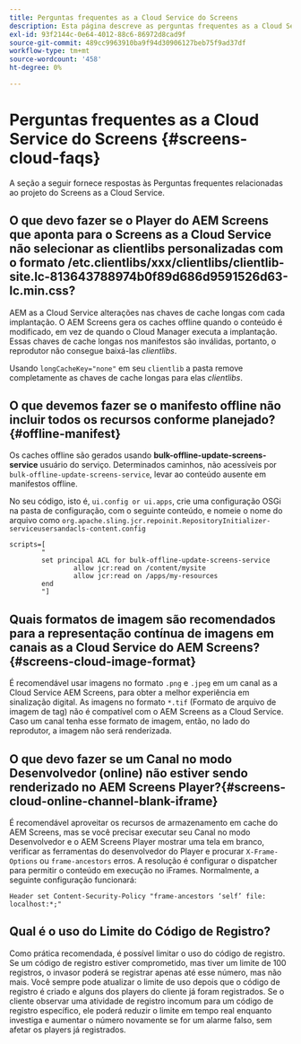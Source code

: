```yaml
---
title: Perguntas frequentes as a Cloud Service do Screens
description: Esta página descreve as perguntas frequentes as a Cloud Service do Screens.
exl-id: 93f2144c-0e64-4012-88c6-86972d8cad9f
source-git-commit: 489cc9963910ba9f94d30906127beb75f9ad37df
workflow-type: tm+mt
source-wordcount: '458'
ht-degree: 0%

---
```


# Perguntas frequentes as a Cloud Service do Screens {#screens-cloud-faqs}

A seção a seguir fornece respostas às Perguntas frequentes relacionadas ao projeto do Screens as a Cloud Service.

## O que devo fazer se o Player do AEM Screens que aponta para o Screens as a Cloud Service não selecionar as clientlibs personalizadas com o formato /etc.clientlibs/xxx/clientlibs/clientlib-site.lc-813643788974b0f89d686d9591526d63-lc.min.css?

AEM as a Cloud Service alterações nas chaves de cache longas com cada implantação. O AEM Screens gera os caches offline quando o conteúdo é modificado, em vez de quando o Cloud Manager executa a implantação. Essas chaves de cache longas nos manifestos são inválidas, portanto, o reprodutor não consegue baixá-las *clientlibs*.

Usando `longCacheKey="none"` em seu `clientlib` a pasta remove completamente as chaves de cache longas para elas *clientlibs*.


## O que devemos fazer se o manifesto offline não incluir todos os recursos conforme planejado? {#offline-manifest}

Os caches offline são gerados usando **bulk-offline-update-screens-service** usuário do serviço. Determinados caminhos, não acessíveis por `bulk-offline-update-screens-service`, levar ao conteúdo ausente em manifestos offline.

No seu código, isto é, `ui.config or ui.apps`, crie uma configuração OSGi na pasta de configuração, com o seguinte conteúdo, e nomeie o nome do arquivo como `org.apache.sling.jcr.repoinit.RepositoryInitializer-serviceusersandacls-content.config`

```
scripts=[
        "
        set principal ACL for bulk-offline-update-screens-service
                allow jcr:read on /content/mysite
                allow jcr:read on /apps/my-resources
        end
        "] 
```

## Quais formatos de imagem são recomendados para a representação contínua de imagens em canais as a Cloud Service do AEM Screens?{#screens-cloud-image-format}

É recomendável usar imagens no formato `.png` e `.jpeg` em um canal as a Cloud Service AEM Screens, para obter a melhor experiência em sinalização digital.
As imagens no formato `*.tif` (Formato de arquivo de imagem de tag) não é compatível com o AEM Screens as a Cloud Service. Caso um canal tenha esse formato de imagem, então, no lado do reprodutor, a imagem não será renderizada.

## O que devo fazer se um Canal no modo Desenvolvedor (online) não estiver sendo renderizado no AEM Screens Player?{#screens-cloud-online-channel-blank-iframe}

É recomendável aproveitar os recursos de armazenamento em cache do AEM Screens, mas se você precisar executar seu Canal no modo Desenvolvedor e o AEM Screens Player mostrar uma tela em branco, verificar as ferramentas do desenvolvedor do Player e procurar `X-Frame-Options` ou `frame-ancestors` erros. A resolução é configurar o dispatcher para permitir o conteúdo em execução no iFrames. Normalmente, a seguinte configuração funcionará:

```
Header set Content-Security-Policy "frame-ancestors ‘self’ file: localhost:*;"
```

## Qual é o uso do Limite do Código de Registro?

Como prática recomendada, é possível limitar o uso do código de registro. Se um código de registro estiver comprometido, mas tiver um limite de 100 registros, o invasor poderá se registrar apenas até esse número, mas não mais. Você sempre pode atualizar o limite de uso depois que o código de registro é criado e alguns dos players do cliente já foram registrados. Se o cliente observar uma atividade de registro incomum para um código de registro específico, ele poderá reduzir o limite em tempo real enquanto investiga e aumentar o número novamente se for um alarme falso, sem afetar os players já registrados.